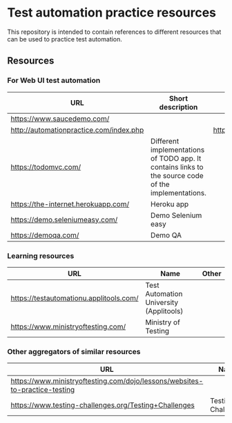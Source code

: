 # Test automation practice resources
This repository is intended to contain references to different resources that can be used to practice test automation.

## Resources
### For Web UI test automation

| URL | Short description | Source code |
| ---- | ---- | ---- |
| https://www.saucedemo.com/ | | |
| http://automationpractice.com/index.php | | https://github.com/StMarco89/automationpractice.com |
| https://todomvc.com/ | Different implementations of TODO app. It contains links to the source code of the implementations. | |
| https://the-internet.herokuapp.com/ | Heroku app | |
| https://demo.seleniumeasy.com/ | Demo Selenium easy | |
| https://demoqa.com/ | Demo QA | |

### Learning resources

| URL | Name | Other |
| ---- | ---- | ---- |
| https://testautomationu.applitools.com/ | Test Automation University (Applitools) |
| https://www.ministryoftesting.com/ | Ministry of Testing | |

### Other aggregators of similar resources

| URL | Name | Other |
| ---- | ---- | ---- |
| https://www.ministryoftesting.com/dojo/lessons/websites-to-practice-testing | | |
| https://www.testing-challenges.org/Testing+Challenges | Testing Challenges | |
